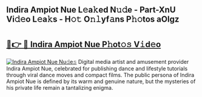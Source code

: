 ## Indira Ampiot Nue L𝚎a𝚔ed N𝚞𝚍e - Part-XnU Vi𝚍𝚎o L𝚎a𝚔s - H𝚘𝚝 O𝚗𝚕yf𝚊ns P𝚑𝚘tos aOlgz

# <h2><a href="http://kfc3a5n.oniu.top/?m=Indira+Ampiot+Nue">🔗👉 🔴 Indira Ampiot Nue P𝚑ot𝚘𝚜 V𝚒d𝚎o</a></h2>

[![Indira Ampiot Nue Nu𝚍e𝚜](https://i.imgur.com/0qMVB7G.gif)](http://kfc3a5n.oniu.top/?m=Indira+Ampiot+Nue)
Digital media artist and amusement provider Indira Ampiot Nue, celebrated for publishing dance and lifestyle tutorials through viral dance moves and compact films. The public persona of Indira Ampiot Nue is defined by its warm and genuine nature, but the mysteries of his private life remain a tantalizing enigma.  
